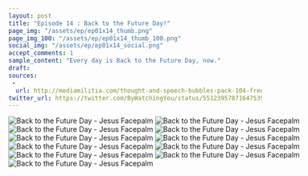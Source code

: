 ```yaml
---
layout: post
title: "Episode 14 : Back to the Future Day!"
page_img: "/assets/ep/ep01x14_thumb.png"
page_img_100: "/assets/ep/ep01x14_thumb_100.png"
social_img: "/assets/ep/ep01x14_social.png"
accept_comments: 1
sample_content: "Every day is Back to the Future Day, now."
draft: 
sources: 
 - 
  url: http://mediamilitia.com/thought-and-speech-bubbles-pack-104-free-vectors-and-images/
twitter_url: https://twitter.com/ByWatchingYou/status/551239578716475392
---
```



<div style="margin-left: auto; margin-right: auto; width: 600px;">
  <img src="/assets/ep/ep01x14_01.png" alt="Back to the Future Day - Jesus Facepalm" />
  <img src="/assets/ep/ep01x14_02.png" alt="Back to the Future Day - Jesus Facepalm" />
  <img src="/assets/ep/ep01x14_03.png" alt="Back to the Future Day - Jesus Facepalm" />
  <img src="/assets/ep/ep01x14_04.png" alt="Back to the Future Day - Jesus Facepalm" />
  <img src="/assets/ep/ep01x14_05.png" alt="Back to the Future Day - Jesus Facepalm" />
  <img src="/assets/ep/ep01x14_06.png" alt="Back to the Future Day - Jesus Facepalm" />
  <img src="/assets/ep/ep01x14_07.png" alt="Back to the Future Day - Jesus Facepalm" />
  <img src="/assets/ep/ep01x14_08.png" alt="Back to the Future Day - Jesus Facepalm" />
  <img src="/assets/ep/ep01x14_09.png" alt="Back to the Future Day - Jesus Facepalm" />
  <img src="/assets/ep/ep01x14_10.png" alt="Back to the Future Day - Jesus Facepalm" />
  <img src="/assets/ep/ep01x14_11.png" alt="Back to the Future Day - Jesus Facepalm" />
</div>

<div style="display: none">
  Script:

  Jesus: I'm the god damn Jesus meme!
  Robin: You brought us to life? Didn't you try to kill us?
  Flash back Jesus: Swear to me!
  [Screeeetch!]
  Jesus: No time to chit chat. It's the memes! Something's gotta be done about the memes!
  Jesus: We'll take your Hitler-mobile.
  Meme: When you ride with JESUS, your side kick has to ride in the back.
  Jesus: Hill Valley, 2015! Look over there. He's doing it again!
  Meme: Today is the day that Marty McFly arrives when he travels to the future.
  Robin: This isn't the day Marty Mcfly travels to the future!
  Jesus: That's right, nerd. But the Marty McFly meme is trying to take the whole year. Go stop him, Batman.
  Batman: What? How? And why?
  Jesus: Marty made 2014 just about unbearable with this meme. And now that it's the right year, it'll only get worse! Spitball some ideas.
  Batman: Uh well... how about... (Idea: Have a debate between Batman and Marty McFly)
  Jesus: Worse. Super genius. Ever.
  Batman: Ok, then (Idea: Have a FACEBOOK debate between Batman and Marty McFly)
  Jesus: [Facepalm]
  Batman: Wait! I know what to do.
  Marty McFly: Today's the day that Marty McFly trav--
  Batman: SLAP! Back to the Future day is OCTOBER 21st!
  Jesus: Good enough.
  Achievement Unlocked: Mild approval from God's son.

</div>
